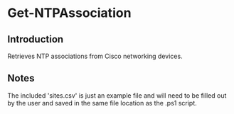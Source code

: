 # Get-NTPAssociation

## Introduction
Retrieves NTP associations from Cisco networking devices.

## Notes
The included 'sites.csv' is just an example file and will need to be filled out by the user and saved in the same file location as the .ps1 script.
